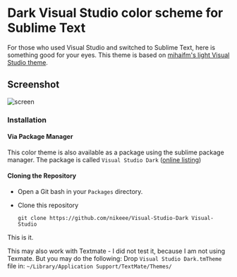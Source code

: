 Dark Visual Studio color scheme for Sublime Text
================================================

For those who used Visual Studio and switched to Sublime Text, here is something good for your eyes. This theme is based on [mihaifm's light Visual Studio theme](https://github.com/mihaifm/Visual-Studio.tmTheme).

## Screenshot
![screen](https://raw.github.com/nikeee/Visual-Studio-Dark.tmTheme/master/screenshot.png)


### Installation

#### Via Package Manager
This color theme is also available as a package using the sublime package manager. The package is called `Visual Studio Dark` ([online listing](https://sublime.wbond.net/packages/Visual%20Studio%20Dark))

#### Cloning the Repository
- Open a Git bash in your <code>Packages</code> directory.
- Clone this repository

  ```Shell
  git clone https://github.com/nikeee/Visual-Studio-Dark Visual-Studio
  ```

This is it.


This may also work with Textmate - I did not test it, because I am not using Texmate. But you may do the following:
Drop `Visual Studio Dark.tmTheme` file in: `~/Library/Application Support/TextMate/Themes/`
